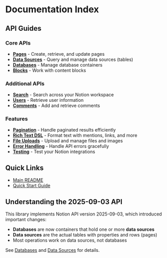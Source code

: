 # Documentation Index

## API Guides

### Core APIs
- **[Pages](pages.md)** - Create, retrieve, and update pages
- **[Data Sources](data-sources.md)** - Query and manage data sources (tables)
- **[Databases](databases.md)** - Manage database containers
- **[Blocks](blocks.md)** - Work with content blocks

### Additional APIs
- **[Search](search.md)** - Search across your Notion workspace
- **[Users](users.md)** - Retrieve user information
- **[Comments](comments.md)** - Add and retrieve comments

### Features
- **[Pagination](pagination.md)** - Handle paginated results efficiently
- **[Rich Text DSL](rich-text-dsl.md)** - Format text with mentions, links, and more
- **[File Uploads](file-uploads.md)** - Upload and manage files and images
- **[Error Handling](error-handling.md)** - Handle API errors gracefully
- **[Testing](testing.md)** - Test your Notion integrations

## Quick Links

- [Main README](../README.md)
- [Quick Start Guide](../QUICKSTART.md)

## Understanding the 2025-09-03 API

This library implements Notion API version 2025-09-03, which introduced important changes:

- **Databases** are now containers that hold one or more **data sources**
- **Data sources** are the actual tables with properties and rows (pages)
- Most operations work on data sources, not databases

See [Databases](databases.md) and [Data Sources](data-sources.md) for details.
